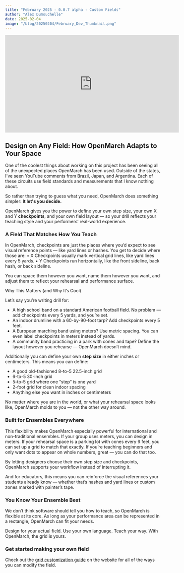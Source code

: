 ```yaml
---
title: "February 2025 - 0.0.7 alpha - Custom Fields"
author: "Alex Dumouchelle"
date: 2025-02-04
image: "/blog/20250204/February_Dev_Thumbnail.png"
---
```


<iframe width="560" height="315" src="https://www.youtube.com/embed/b5vxFGIxZrQ?si=4flPVpUtL6oqS_y6" title="YouTube video player" frameborder="0" allow="accelerometer; autoplay; clipboard-write; encrypted-media; gyroscope; picture-in-picture; web-share" referrerpolicy="strict-origin-when-cross-origin" allowfullscreen></iframe>

## Design on Any Field: How OpenMarch Adapts to Your Space

One of the coolest things about working on this project has been seeing all of the unexpected places OpenMarch has been used.
Outside of the states, I've seen YouTube comments from Brazil, Japan, and Argentina.
Each of these circuits use field standards and measurements that I know nothing about.

So rather than trying to guess what you need, OpenMarch does something simpler:
**It let's you decide.**

OpenMarch gives you the power to define your own step size, your own X and Y **checkpoints**, and your own field layout — so your drill reflects your teaching style and your performers’ real-world experience.

### A Field That Matches How You Teach

In OpenMarch, checkpoints are just the places where you’d expect to see visual reference points — like yard lines or hashes. You get to decide where those are:
• X Checkpoints usually mark vertical grid lines, like yard lines every 5 yards.
• Y Checkpoints run horizontally, like the front sideline, back hash, or back sideline.

You can space them however you want, name them however you want, and adjust them to reflect your rehearsal and performance surface.

Why This Matters (and Why It’s Cool)

Let’s say you’re writing drill for:

- A high school band on a standard American football field. No problem — add checkpoints every 5 yards, and you’re set.
- An indoor drumline with a 60-by-90-foot tarp? Add checkpoints every 5 feet.
- A European marching band using meters? Use metric spacing. You can even label checkpoints in meters instead of yards.
- A community band practicing in a park with cones and tape? Define the layout however you rehearse — OpenMarch doesn’t mind.

Additionally you can define your own **step size** in either inches or centimeters.
This means you can define:

- A good old-fashioned 8-to-5 22.5-inch grid
- 6-to-5 30-inch grid
- 5-to-5 grid where one "step" is one yard
- 2-foot grid for clean indoor spacing
- Anything else you want in inches or centimeters

No matter where you are in the world, or what your rehearsal space looks like, OpenMarch molds to you — not the other way around.

### Built for Ensembles Everywhere

This flexibility makes OpenMarch especially powerful for international and non-traditional ensembles.
If your group uses meters, you can design in meters.
If your rehearsal space is a parking lot with cones every 6 feet, you can set up a grid to match that exactly.
If you’re teaching beginners and only want dots to appear on whole numbers, great — you can do that too.

By letting designers choose their own step size and checkpoints, OpenMarch supports your workflow instead of interrupting it.

And for educators, this means you can reinforce the visual references your students already know — whether that’s hashes and yard lines or custom zones marked with painter’s tape.

### You Know Your Ensemble Best

We don’t think software should tell you how to teach, so OpenMarch is flexible at its core.
As long as your performance area can be represented in a rectangle, OpenMarch can fit your needs.

Design for your actual field. Use your own language. Teach your way.
With OpenMarch, the grid is yours.

### Get started making your own field

Check out the [grid customization guide](/guides/editing-the-grid/) on the website for all of the ways you can modify the field.
